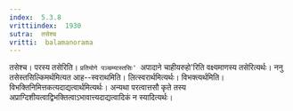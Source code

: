 ```yaml
---
index:  5.3.8
vrittiindex:  1930
sutra:  तसेश्च
vritti:  balamanorama 
---
```


तसेश्च। परस्य तसेरिति। `प्रतियोगे पञ्चम्यास्तसिः' `अपादाने चाहीयरुहो'रिति वक्ष्यमाणस्य तसेरित्यर्थः। ननु तसेस्तसिल्किमर्थमित्यत आह--स्वराथमिति। लित्स्वरार्थमित्यर्थः। विभक्त्यर्थमिति। विभक्तिनिमित्तकत्यदाद्यत्वार्थमित्यर्थः। अन्यथा परत्वात्तसौ कृते तस्य अप्राग्दिशीयत्वाद्विभक्तित्वाऽभावात्त्यदाद्यत्वादिकं न स्यादित्यर्थः। 

